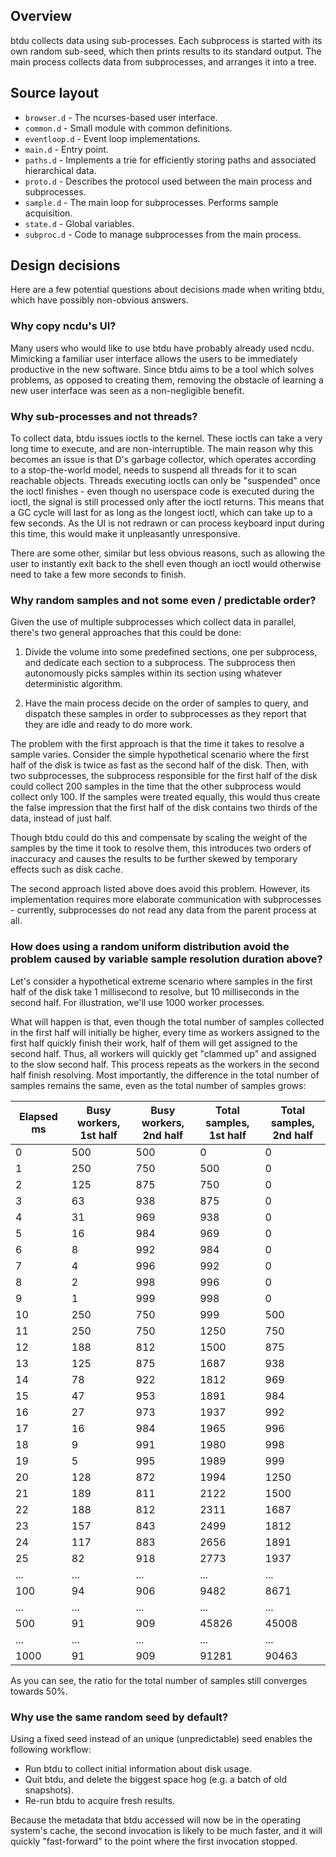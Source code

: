 ## Overview

btdu collects data using sub-processes. 
Each subprocess is started with its own random sub-seed, which then prints results to its standard output. 
The main process collects data from subprocesses, and arranges it into a tree.

## Source layout

- `browser.d` - The ncurses-based user interface.
- `common.d` - Small module with common definitions.
- `eventloop.d` - Event loop implementations.
- `main.d` - Entry point.
- `paths.d` - Implements a trie for efficiently storing paths and associated hierarchical data.
- `proto.d` - Describes the protocol used between the main process and subprocesses.
- `sample.d` - The main loop for subprocesses. Performs sample acquisition.
- `state.d` - Global variables.
- `subproc.d` - Code to manage subprocesses from the main process.

## Design decisions

Here are a few potential questions about decisions made when writing btdu, which have possibly non-obvious answers.

### Why copy ncdu's UI?

Many users who would like to use btdu have probably already used ncdu. Mimicking a familiar user interface allows the users to be immediately productive in the new software. Since btdu aims to be a tool which solves problems, as opposed to creating them, removing the obstacle of learning a new user interface was seen as a non-negligible benefit.

### Why sub-processes and not threads?

To collect data, btdu issues ioctls to the kernel. These ioctls can take a very long time to execute, and are non-interruptible. The main reason why this becomes an issue is that D's garbage collector, which operates according to a stop-the-world model, needs to suspend all threads for it to scan reachable objects. Threads executing ioctls can only be "suspended" once the ioctl finishes - even though no userspace code is executed during the ioctl, the signal is still processed only after the ioctl returns. This means that a GC cycle will last for as long as the longest ioctl, which can take up to a few seconds. As the UI is not redrawn or can process keyboard input during this time, this would make it unpleasantly unresponsive.

There are some other, similar but less obvious reasons, such as allowing the user to instantly exit back to the shell even though an ioctl would otherwise need to take a few more seconds to finish.

### Why random samples and not some even / predictable order?

Given the use of multiple subprocesses which collect data in parallel, there's two general approaches that this could be done:

1. Divide the volume into some predefined sections, one per subprocess, and dedicate each section to a subprocess. The subprocess then autonomously picks samples within its section using whatever deterministic algorithm.

2. Have the main process decide on the order of samples to query, and dispatch these samples in order to subprocesses as they report that they are idle and ready to do more work.

The problem with the first approach is that the time it takes to resolve a sample varies. Consider the simple hypothetical scenario where the first half of the disk is twice as fast as the second half of the disk. Then, with two subprocesses, the subprocess responsible for the first half of the disk could collect 200 samples in the time that the other subprocess would collect only 100. If the samples were treated equally, this would thus create the false impression that the first half of the disk contains two thirds of the data, instead of just half.

Though btdu could do this and compensate by scaling the weight of the samples by the time it took to resolve them, this introduces two orders of inaccuracy and causes the results to be further skewed by temporary effects such as disk cache.

The second approach listed above does avoid this problem. However, its implementation requires more elaborate communication with subprocesses - currently, subprocesses do not read any data from the parent process at all.

### How does using a random uniform distribution avoid the problem caused by variable sample resolution duration above?

Let's consider a hypothetical extreme scenario where samples in the first half of the disk take 1 millisecond to resolve, but 10 milliseconds in the second half. For illustration, we'll use 1000 worker processes.

What will happen is that, even though the total number of samples collected in the first half will initially be higher, every time as workers assigned to the first half quickly finish their work, half of them will get assigned to the second half. Thus, all workers will quickly get "clammed up" and assigned to the slow second half. This process repeats as the workers in the second half finish resolving. Most importantly, the difference in the total number of samples remains the same, even as the total number of samples grows:

| Elapsed ms | Busy workers,<br>1st half | Busy workers,<br>2nd half | Total samples,<br>1st half | Total samples,<br>2nd half |
| ---------- | ------------------------- | ------------------------- | -------------------------- | -------------------------- |
| 0 | 500 | 500 | 0 | 0 |
| 1 | 250 | 750 | 500 | 0 |
| 2 | 125 | 875 | 750 | 0 |
| 3 | 63 | 938 | 875 | 0 |
| 4 | 31 | 969 | 938 | 0 |
| 5 | 16 | 984 | 969 | 0 |
| 6 | 8 | 992 | 984 | 0 |
| 7 | 4 | 996 | 992 | 0 |
| 8 | 2 | 998 | 996 | 0 |
| 9 | 1 | 999 | 998 | 0 |
| 10 | 250 | 750 | 999 | 500 |
| 11 | 250 | 750 | 1250 | 750 |
| 12 | 188 | 812 | 1500 | 875 |
| 13 | 125 | 875 | 1687 | 938 |
| 14 | 78 | 922 | 1812 | 969 |
| 15 | 47 | 953 | 1891 | 984 |
| 16 | 27 | 973 | 1937 | 992 |
| 17 | 16 | 984 | 1965 | 996 |
| 18 | 9 | 991 | 1980 | 998 |
| 19 | 5 | 995 | 1989 | 999 |
| 20 | 128 | 872 | 1994 | 1250 |
| 21 | 189 | 811 | 2122 | 1500 |
| 22 | 188 | 812 | 2311 | 1687 |
| 23 | 157 | 843 | 2499 | 1812 |
| 24 | 117 | 883 | 2656 | 1891 |
| 25 | 82 | 918 | 2773 | 1937 |
| ... | ... | ... | ... | ... |
| 100 | 94 | 906 | 9482 | 8671 |
| ... | ... | ... | ... | ... |
| 500 | 91 | 909 | 45826 | 45008 |
| ... | ... | ... | ... | ... |
| 1000 | 91 | 909 | 91281 | 90463 |

As you can see, the ratio for the total number of samples still converges towards 50%.

### Why use the same random seed by default?

Using a fixed seed instead of an unique (unpredictable) seed enables the following workflow:

- Run btdu to collect initial information about disk usage.
- Quit btdu, and delete the biggest space hog (e.g. a batch of old snapshots).
- Re-run btdu to acquire fresh results.

Because the metadata that btdu accessed will now be in the operating system's cache, the second invocation is likely to be much faster, and it will quickly "fast-forward" to the point where the first invocation stopped.
